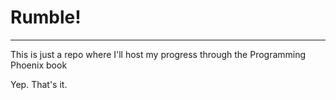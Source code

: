 # Rumble!
---

This is just a repo where I'll host my progress through the Programming Phoenix book

Yep. That's it.
